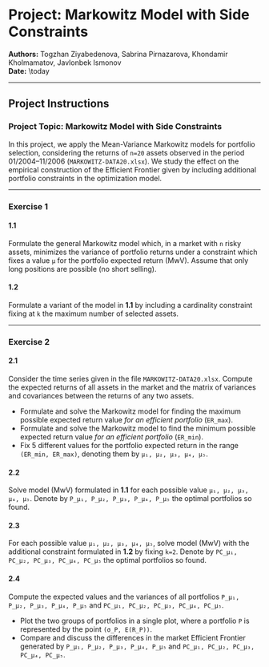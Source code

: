 # Project: Markowitz Model with Side Constraints

**Authors:** Togzhan Ziyabedenova, Sabrina Pirnazarova, Khondamir Kholmamatov, Javlonbek Ismonov  
**Date:** \today  

---

## Project Instructions

### **Project Topic: Markowitz Model with Side Constraints**

In this project, we apply the Mean-Variance Markowitz models for portfolio selection, considering the returns of `n=20` assets observed in the period 01/2004–11/2006 (`MARKOWITZ-DATA20.xlsx`). We study the effect on the empirical construction of the Efficient Frontier given by including additional portfolio constraints in the optimization model.

---

### **Exercise 1**

#### **1.1**  
Formulate the general Markowitz model which, in a market with `n` risky assets, minimizes the variance of portfolio returns under a constraint which fixes a value `μ` for the portfolio expected return (MwV). Assume that only long positions are possible (no short selling).

#### **1.2**  
Formulate a variant of the model in **1.1** by including a cardinality constraint fixing at `k` the maximum number of selected assets.

---

### **Exercise 2**

#### **2.1**  
Consider the time series given in the file `MARKOWITZ-DATA20.xlsx`. Compute the expected returns of all assets in the market and the matrix of variances and covariances between the returns of any two assets.

- Formulate and solve the Markowitz model for finding the maximum possible expected return value _for an efficient portfolio_ (`ER_max`).
- Formulate and solve the Markowitz model to find the minimum possible expected return value _for an efficient portfolio_ (`ER_min`).
- Fix 5 different values for the portfolio expected return in the range `(ER_min, ER_max)`, denoting them by `μ₁, μ₂, μ₃, μ₄, μ₅`.

#### **2.2**  
Solve model (MwV) formulated in **1.1** for each possible value `μ₁, μ₂, μ₃, μ₄, μ₅`. Denote by `P_μ₁, P_μ₂, P_μ₃, P_μ₄, P_μ₅` the optimal portfolios so found.

#### **2.3**  
For each possible value `μ₁, μ₂, μ₃, μ₄, μ₅`, solve model (MwV) with the additional constraint formulated in **1.2** by fixing `k=2`. Denote by `PC_μ₁, PC_μ₂, PC_μ₃, PC_μ₄, PC_μ₅` the optimal portfolios so found.

#### **2.4**  
Compute the expected values and the variances of all portfolios `P_μ₁, P_μ₂, P_μ₃, P_μ₄, P_μ₅` and `PC_μ₁, PC_μ₂, PC_μ₃, PC_μ₄, PC_μ₅`.  

- Plot the two groups of portfolios in a single plot, where a portfolio `P` is represented by the point `(σ_P, E(R_P))`.  
- Compare and discuss the differences in the market Efficient Frontier generated by `P_μ₁, P_μ₂, P_μ₃, P_μ₄, P_μ₅` and `PC_μ₁, PC_μ₂, PC_μ₃, PC_μ₄, PC_μ₅`.

